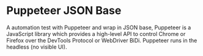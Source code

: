 # Puppeteer JSON Base

A automation test with Puppeteer and wrap in JSON base, Puppeteer is a JavaScript library which provides a high-level API to control Chrome or Firefox over the DevTools Protocol or WebDriver BiDi. Puppeteer runs in the headless (no visible UI).

